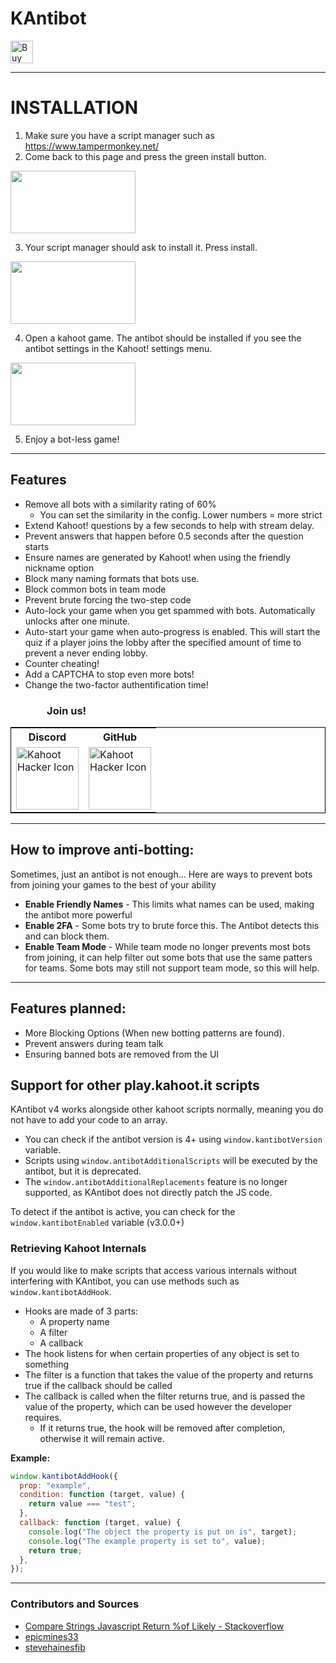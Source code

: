 # KAntibot

<a href='https://ko-fi.com/D1D4385AU' target='_blank'><img height='36' style='border:0px;height:36px;' src='https://cdn.ko-fi.com/cdn/kofi2.png?v=2' alt='Buy Me a Coffee at ko-fi.com' /></a>

---

# INSTALLATION

1. Make sure you have a script manager such as https://www.tampermonkey.net/
2. Come back to this page and press the green install button.

  <img src="https://i.imgur.com/iu6hbCt.png" height="100" width="200">

3. Your script manager should ask to install it. Press install.

  <img src="https://i.imgur.com/TvRqjFG.png" height="100" width="200">

4. Open a kahoot game. The antibot should be installed if you see the antibot settings in the Kahoot! settings menu.

  <img src="https://i.imgur.com/5bLLJqA.png" height="100" width="200">

5. Enjoy a bot-less game!

---

## Features

- Remove all bots with a similarity rating of 60%
  - You can set the similarity in the config. Lower numbers = more strict
- Extend Kahoot! questions by a few seconds to help with stream delay.
- Prevent answers that happen before 0.5 seconds after the question starts
- Ensure names are generated by Kahoot! when using the friendly nickname option
- Block many naming formats that bots use.
- Block common bots in team mode
- Prevent brute forcing the two-step code
- Auto-lock your game when you get spammed with bots. Automatically unlocks after one minute.
- Auto-start your game when auto-progress is enabled. This will start the quiz if a player joins the lobby after the specified amount of time to prevent a never ending lobby.
- Counter cheating!
- Add a CAPTCHA to stop even more bots!
- Change the two-factor authentification time!

### &nbsp; &nbsp; &nbsp; &nbsp; &nbsp; &nbsp; &nbsp; &nbsp;Join us!

<table style="border: solid 0.1rem black">
  <tbody>
    <tr>
      <th>Discord</th>
      <th>GitHub</th>
    </tr>
    <tr>
      <td><a href="https://discord.gg/pPdvXU6"><img src="https://i.imgur.com/2fVANMw.png" alt="Kahoot Hacker Icon" height="100" width="100"></a></td>
      <td><a href="https://github.com/theusaf/kahoot-antibot"><img src="https://github.githubassets.com/images/modules/logos_page/GitHub-Mark.png" alt="Kahoot Hacker Icon" height="100" width="100"></a></td>
    </tr>
  </tbody>
</table>

---

## How to improve anti-botting:

Sometimes, just an antibot is not enough... Here are ways to prevent bots from joining your games to the best of your ability

- **Enable Friendly Names** - This limits what names can be used, making the antibot more powerful
- **Enable 2FA** - Some bots try to brute force this. The Antibot detects this and can block them.
- **Enable Team Mode** - While team mode no longer prevents most bots from joining, it can help filter out some bots that use the same patters for teams. Some bots may still not support team mode, so this will help.

---

## Features planned:

- More Blocking Options (When new botting patterns are found).
- Prevent answers during team talk
- Ensuring banned bots are removed from the UI

## Support for other play.kahoot.it scripts

KAntibot v4 works alongside other kahoot scripts normally, meaning you do not have to add your code to an array.

- You can check if the antibot version is 4+ using `window.kantibotVersion` variable.
- Scripts using `window.antibotAdditionalScripts` will be executed by the antibot, but it is deprecated.
- The `window.antibotAdditionalReplacements` feature is no longer supported, as KAntibot does not directly patch the JS code.

To detect if the antibot is active, you can check for the `window.kantibotEnabled` variable (v3.0.0+)

### Retrieving Kahoot Internals

If you would like to make scripts that access various internals without interfering with KAntibot, you can use methods such as `window.kantibotAddHook`.

- Hooks are made of 3 parts:
  - A property name
  - A filter
  - A callback
- The hook listens for when certain properties of any object is set to something
- The filter is a function that takes the value of the property and returns true if the callback should be called
- The callback is called when the filter returns true, and is passed the value of the property, which can be used however the developer requires.
  - If it returns true, the hook will be removed after completion, otherwise it will remain active.

**Example:**

```js
window.kantibotAddHook({
  prop: "example",
  condition: function (target, value) {
    return value === "test";
  },
  callback: function (target, value) {
    console.log("The object the property is put on is", target);
    console.log("The example property is set to", value);
    return true;
  },
});
```

---

### Contributors and Sources

- [Compare Strings Javascript Return %of Likely - Stackoverflow](https://stackoverflow.com/questions/10473745/compare-strings-javascript-return-of-likely)
- [epicmines33](https://www.youtube.com/channel/UCLlz8OJpHO_9XxKWOcWksew)
- [stevehainesfib](https://www.youtube.com/channel/UCRYSmku_9-SYRnxcDEa5AIA)
